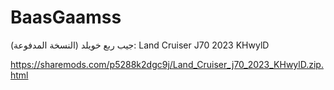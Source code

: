 # BaasGaamss

جيب ربع خويلد (النسخة المدفوعة):
Land Cruiser J70 2023 KHwylD

https://sharemods.com/p5288k2dgc9j/Land_Cruiser_j70_2023_KHwylD.zip.html
